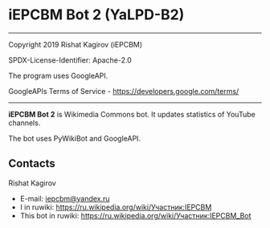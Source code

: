 # iEPCBM Bot 2 (YaLPD-B2)

***
Copyright 2019 Rishat Kagirov (iEPCBM)

SPDX-License-Identifier: Apache-2.0

The program uses GoogleAPI.

GoogleAPIs Terms of Service - <https://developers.google.com/terms/>
***

**iEPCBM Bot 2** is Wikimedia Commons bot. It updates statistics of YouTube channels.

The bot uses PyWikiBot and GoogleAPI.

## Contacts
Rishat Kagirov
* E-mail: iepcbm@yandex.ru
* I in ruwiki: <https://ru.wikipedia.org/wiki/Участник:IEPCBM>
* This bot in ruwiki: <https://ru.wikipedia.org/wiki/Участник:IEPCBM_Bot>
